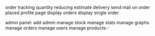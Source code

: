  order tracking
 quantity reducing
 estimate delivery
 send mail on order placed
 profile page
 display orders
 display single order

 admin panel:
    add admin
    manage stock
    manage stats
    manage graphs
    manage orders 
    manage users
    manage products✅